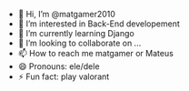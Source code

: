 - 👋 Hi, I’m @matgamer2010
- 👀 I’m interested in Back-End developement
- 🌱 I’m currently learning Django
- 💞️ I’m looking to collaborate on ...
- 📫 How to reach me matgamer or Mateus 
- 😄 Pronouns: ele/dele
- ⚡ Fun fact: play valorant

<!---
matgamer2010/matgamer2010 is a ✨ special ✨ repository because its `README.md` (this file) appears on your GitHub profile.
You can click the Preview link to take a look at your changes.
--->
